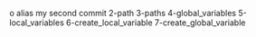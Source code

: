 o alias 
my second commit
 2-path
3-paths
4-global_variables
5-local_variables
6-create_local_variable
7-create_global_variable
